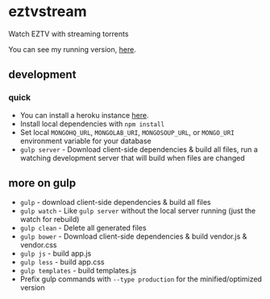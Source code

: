 # eztvstream

Watch EZTV with streaming torrents

You can see my running version, [here](http://eztvstream.herokuapp.com/).

## development

### quick

*  You can install a heroku instance [here](https://heroku.com/deploy?template=https://github.com/konsumer/eztvstream).
*  Install local dependencies with `npm install`
*  Set local `MONGOHQ_URL`, `MONGOLAB_URI`, `MONGOSOUP_URL`, or `MONGO_URI` environment variable for your database
*  `gulp server` - Download client-side dependencies & build all files, run a watching development server that will build when files are changed

## more on gulp

*  `gulp` - download client-side dependencies & build all files
*  `gulp watch` - Like `gulp server` without the local server running (just the watch for rebuild)
*  `gulp clean` - Delete all generated files
*  `gulp bower` - Download client-side dependencies & build vendor.js & vendor.css
*  `gulp js` - build app.js
*  `gulp less` - build app.css
*  `gulp templates` - build templates.js
*  Prefix gulp commands with `--type production` for the minified/optimized version